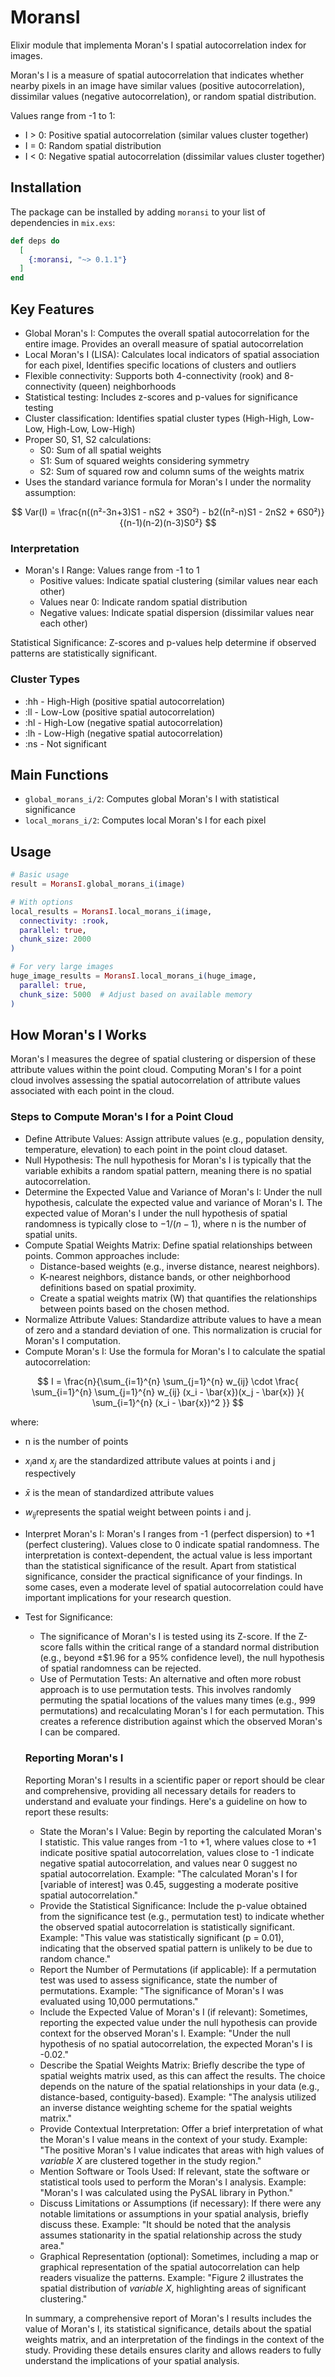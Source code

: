# MoransI

Elixir module that implementa Moran's I spatial autocorrelation index for images.

Moran's I is a measure of spatial autocorrelation that indicates whether nearby pixels in an image have similar values (positive autocorrelation),
dissimilar values (negative autocorrelation), or random spatial distribution.

Values range from -1 to 1:
- I > 0: Positive spatial autocorrelation (similar values cluster together)
- I = 0: Random spatial distribution
- I < 0: Negative spatial autocorrelation (dissimilar values cluster together)

## Installation

The package can be installed by adding `moransi` to your list of dependencies in `mix.exs`:

```elixir
def deps do
  [
    {:moransi, "~> 0.1.1"}
  ]
end
```

## Key Features

* Global Moran's I: Computes the overall spatial autocorrelation for the entire image. Provides an overall measure of spatial autocorrelation
* Local Moran's I (LISA): Calculates local indicators of spatial association for each pixel, Identifies specific locations of clusters and outliers
* Flexible connectivity: Supports both 4-connectivity (rook) and 8-connectivity (queen) neighborhoods
* Statistical testing: Includes z-scores and p-values for significance testing
* Cluster classification: Identifies spatial cluster types (High-High, Low-Low, High-Low, Low-High)
* Proper S0, S1, S2 calculations:
  * S0: Sum of all spatial weights
  * S1: Sum of squared weights considering symmetry
  * S2: Sum of squared row and column sums of the weights matrix
* Uses the standard variance formula for Moran's I under the normality assumption:

$$
  Var(I) = \frac{n((n²-3n+3)S1 - nS2 + 3S0²) - b2((n²-n)S1 - 2nS2 + 6S0²)}{(n-1)(n-2)(n-3)S0²}
$$

### Interpretation

* Moran's I Range: Values range from -1 to 1
  * Positive values: Indicate spatial clustering (similar values near each other)
  * Values near 0: Indicate random spatial distribution
  * Negative values: Indicate spatial dispersion (dissimilar values near each other)

Statistical Significance: Z-scores and p-values help determine if observed patterns are statistically significant.

### Cluster Types

* :hh - High-High (positive spatial autocorrelation)
* :ll - Low-Low (positive spatial autocorrelation)
* :hl - High-Low (negative spatial autocorrelation)
* :lh - Low-High (negative spatial autocorrelation)
* :ns - Not significant

## Main Functions

* `global_morans_i/2`: Computes global Moran's I with statistical significance
* `local_morans_i/2`: Computes local Moran's I for each pixel

## Usage

```elixir
# Basic usage
result = MoransI.global_morans_i(image)

# With options
local_results = MoransI.local_morans_i(image, 
  connectivity: :rook,
  parallel: true,
  chunk_size: 2000
)

# For very large images
huge_image_results = MoransI.local_morans_i(huge_image,
  parallel: true,
  chunk_size: 5000  # Adjust based on available memory
)
```

## How Moran's I Works

Moran's I measures the degree of spatial clustering or dispersion of these attribute values within the point cloud. Computing Moran's I for a point cloud involves assessing the spatial autocorrelation of attribute values associated with each point in the cloud.

### Steps to Compute Moran's I for a Point Cloud

* Define Attribute Values: Assign attribute values (e.g., population density, temperature, elevation) to each point in the point cloud dataset.
* Null Hypothesis: The null hypothesis for Moran's I is typically that the variable exhibits a random spatial pattern, meaning there is no spatial autocorrelation.
* Determine the Expected Value and Variance of Moran's I: Under the null hypothesis, calculate the expected value and variance of Moran's I. The expected value of Moran's I under the null hypothesis of spatial randomness is typically close to $-1/(n-1)$, where n is the number of spatial units.
* Compute Spatial Weights Matrix: Define spatial relationships between points. Common approaches include:
  * Distance-based weights (e.g., inverse distance, nearest neighbors).
  * K-nearest neighbors, distance bands, or other neighborhood definitions based on spatial proximity.
  * Create a spatial weights matrix (W) that quantifies the relationships between points based on the chosen method.
* Normalize Attribute Values: Standardize attribute values to have a mean of zero and a standard deviation of one. This normalization is crucial for Moran's I computation.
* Compute Moran's I: Use the formula for Moran's I to calculate the spatial autocorrelation:

$$
I = \frac{n}{\sum_{i=1}^{n} \sum_{j=1}^{n} w_{ij} \cdot \frac{ \sum_{i=1}^{n} \sum_{j=1}^{n} w_{ij} (x_i - \bar{x})(x_j - \bar{x}) }{ \sum_{i=1}^{n} (x_i - \bar{x})^2 }}
$$

  where:
  * n is the number of points
  * $x_i$​ and $x_j$​ are the standardized attribute values at points i and j respectively
  * $\bar{x}$ is the mean of standardized attribute values
  * $w_{ij}$​ represents the spatial weight between points i and j.

* Interpret Moran's I: Moran's I ranges from -1 (perfect dispersion) to +1 (perfect clustering). Values close to 0 indicate spatial randomness. The interpretation is context-dependent, the actual value is less important than the statistical significance of the result. Apart from statistical significance, consider the practical significance of your findings. In some cases, even a moderate level of spatial autocorrelation could have important implications for your research question.
* Test for Significance:
  * The significance of Moran's I is tested using its Z-score. If the Z-score falls within the critical range of a standard normal distribution (e.g., beyond ±$1.96 for a 95% confidence level), the null hypothesis of spatial randomness can be rejected.
  * Use of Permutation Tests: An alternative and often more robust approach is to use permutation tests. This involves randomly permuting the spatial locations of the values many times (e.g., 999 permutations) and recalculating Moran's I for each permutation. This creates a reference distribution against which the observed Moran's I can be compared.

  ### Reporting Moran's I

  Reporting Moran's I results in a scientific paper or report should be clear and comprehensive, providing all necessary details for readers to understand and evaluate your findings. Here's a guideline on how to report these results:

  * State the Moran's I Value: Begin by reporting the calculated Moran's I statistic. This value ranges from -1 to +1, where values close to +1 indicate positive spatial autocorrelation, values close to -1 indicate negative spatial autocorrelation, and values near 0 suggest no spatial autocorrelation. Example: "The calculated Moran's I for [variable of interest] was 0.45, suggesting a moderate positive spatial autocorrelation."
  * Provide the Statistical Significance: Include the p-value obtained from the significance test (e.g., permutation test) to indicate whether the observed spatial autocorrelation is statistically significant. Example: "This value was statistically significant (p = 0.01), indicating that the observed spatial pattern is unlikely to be due to random chance."
  * Report the Number of Permutations (if applicable): If a permutation test was used to assess significance, state the number of permutations. Example: "The significance of Moran's I was evaluated using 10,000 permutations."
  * Include the Expected Value of Moran's I (if relevant): Sometimes, reporting the expected value under the null hypothesis can provide context for the observed Moran's I.  Example: "Under the null hypothesis of no spatial autocorrelation, the expected Moran's I is -0.02."
  * Describe the Spatial Weights Matrix: Briefly describe the type of spatial weights matrix used, as this can affect the results. The choice depends on the nature of the spatial relationships in your data (e.g., distance-based, contiguity-based). Example: "The analysis utilized an inverse distance weighting scheme for the spatial weights matrix."
  * Provide Contextual Interpretation: Offer a brief interpretation of what the Moran's I value means in the context of your study. Example: "The positive Moran's I value indicates that areas with high values of _variable X_ are clustered together in the study region."
  * Mention Software or Tools Used: If relevant, state the software or statistical tools used to perform the Moran's I analysis. Example: "Moran's I was calculated using the PySAL library in Python."
  * Discuss Limitations or Assumptions (if necessary): If there were any notable limitations or assumptions in your spatial analysis, briefly discuss these. Example: "It should be noted that the analysis assumes stationarity in the spatial relationship across the study area."
  * Graphical Representation (optional): Sometimes, including a map or graphical representation of the spatial autocorrelation can help readers visualize the patterns. Example: "Figure 2 illustrates the spatial distribution of _variable X_, highlighting areas of significant clustering."
  
  In summary, a comprehensive report of Moran's I results includes the value of Moran's I, its statistical significance, details about the spatial weights matrix, and an interpretation of the findings in the context of the study. Providing these details ensures clarity and allows readers to fully understand the implications of your spatial analysis.